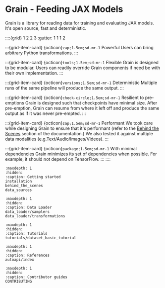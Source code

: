 # Grain - Feeding JAX Models

Grain is a library for reading data for training and evaluating JAX models. It's
open source, fast and deterministic.

::::{grid} 1 2 2 3
:gutter: 1 1 1 2

:::{grid-item-card} {octicon}`zap;1.5em;sd-mr-1` Powerful
Users can bring arbitrary Python transformations.
:::

:::{grid-item-card} {octicon}`tools;1.5em;sd-mr-1` Flexible
Grain is designed to
be modular. Users can readily override Grain components if need be with their
own implementation.
:::

:::{grid-item-card} {octicon}`versions;1.5em;sd-mr-1` Deterministic
Multiple runs of the same pipeline will produce the same output.
:::

:::{grid-item-card} {octicon}`check-circle;1.5em;sd-mr-1` Resilient to pre-emptions
Grain is designed such that checkpoints have minimal size. After
pre-emption, Grain can resume from where it left off and produce the same output
as if it was never pre-empted.
:::

:::{grid-item-card} {octicon}`zap;1.5em;sd-mr-1` Performant
We took care while designing Grain to ensure that it's performant (refer to the
[Behind the Scenes](behind_the_scenes.md) section of the documentation.) We also
tested it against multiple data modalities (e.g.Text/Audio/Images/Videos).
:::

:::{grid-item-card} {octicon}`package;1.5em;sd-mr-1` With minimal dependencies
Grain minimizes its set of dependencies when possible. For example, it should
not depend on TensorFlow.
:::
::::

``` {toctree}
:maxdepth: 1
:hidden:
:caption: Getting started
installation
behind_the_scenes
data_sources
```

``` {toctree}
:maxdepth: 1
:hidden:
:caption: Data Loader
data_loader/samplers
data_loader/transformations
```

``` {toctree}
:maxdepth: 1
:hidden:
:caption: Tutorials
tutorials/dataset_basic_tutorial
```

<!-- Automatically generated documentation from docstrings -->
``` {toctree}
:maxdepth: 1
:hidden:
:caption: References
autoapi/index
```

``` {toctree}
:maxdepth: 1
:hidden:
:caption: Contributor guides
CONTRIBUTING
```
